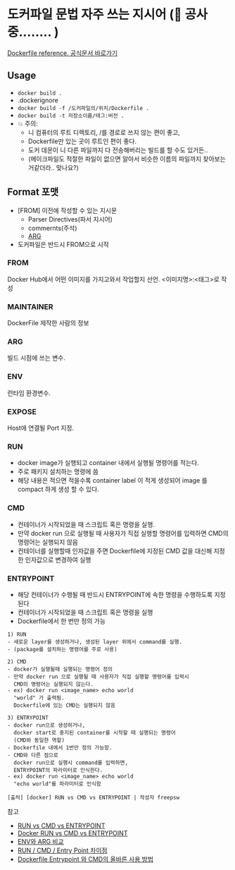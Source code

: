 # 도커파일 문법 자주 쓰는 지시어 (🚧 공사중........ )
[Dockerfile reference. 공식문서 바로가기](https://docs.docker.com/engine/reference/builder/)

## Usage
- `docker build .`
- .dockerignore
- `docker build -f /도커파일의/위치/Dockerfile .`
- `docker build -t 저장소이름/태그:버전 .`
- 💥 주의:
  - 니 컴퓨터의 루트 디렉토리, /를 경로로 쓰지 않는 편이 좋고,
  - Dockerfile만 있는 곳이 루트인 편이 좋다.
  - 도커 데몬이 니 다른 파일까지 다 전송해버리는 빌드를 할 수도 있거든..
  - (메이크파일도 적절한 파일이 없으면 알아서 비슷한 이름의 파일까지 찾아보는거같더라.. 맞나요?)
  
## Format 포맷
- [FROM] 이전에 작성할 수 있는 지시문
  * Parser Directives(파서 지시어)
  * commernts(주석)
  * [ARG](변수)
- 도커파일은 반드시 FROM으로 시작

### FROM
Docker Hub에서 어떤 이미지를 가지고와서 작업할지 선언. <이미지명>:<태그>로 작성

### MAINTAINER
DockerFile 제작한 사람의 정보

### ARG
빌드 시점에 쓰는 변수. 

### ENV
런타임 환경변수.

### EXPOSE
Host에 연결될 Port 지정.

### RUN
- docker image가 실행되고 container 내에서 실행될 명령어를 적는다.
- 주로 패키지 설치하는 명령에 씀
- 해당 내용은 적으면 적을수록 container label 이 적게 생성되어 image 를 compact 하게 생성 할 수 있다.

### CMD
- 컨테이너가 시작되었을 때 스크립트 혹은 명령을 실행.
- 만약 docker run 으로 실행될 때 사용자가 직접 실행할 명령어를 입력하면 CMD의 명령어는 실행되지 않음
- 컨테이너를 실행할때 인자값을 주면 Dockerfile에 지정된 CMD 값을 대신해 지정한 인자값으로 변경하여 실행

### ENTRYPOINT
- 해당 컨테이너가 수행될 때 반드시 ENTRYPOINT에 속한 명령을 수행하도록 지정된다
- 컨테이너가 시작되었을 때 스크립트 혹은 명령을 실행
- Dockerfile에서 한 번만 정의 가능

~~~
1) RUN
- 새로운 layer를 생성하거나, 생성된 layer 위에서 command를 실행. 
- (package를 설치하는 명령어를 주로 사용)

2) CMD
- docker가 실행될때 실행되는 명령어 정의
- 만약 docker run 으로 실행될 때 사용자가 직접 실행할 명령어를 입력시
  CMD의 명령어는 실행되지 않는다.
- ex) docker run <image_name> echo world
  "world" 가 출력됨.
  Dockerfile에 있는 CMD는 실행되지 않음

3) ENTRYPOINT
- docker run으로 생성하거나, 
  docker start로 중지된 container를 시작할 때 실행되는 명령어
  (CMD와 동일한 역할)
- Dockerfile 내에서 1번만 정의 가능함.
- CMD와 다른 점으로 
  docker run으로 실행시 command를 입력하면, 
  ENTRYPOINT의 파라미터로 인식한다. 
- ex) docker run <image_name> echo world
  "echo world"를 파라미터로 인식함
  
[출처] [docker] RUN vs CMD vs ENTRYPOINT | 작성자 freepsw
~~~


참고
- [RUN vs CMD vs ENTRYPOINT](http://blog.naver.com/PostView.nhn?blogId=freepsw&logNo=220982529575)
- [Docker RUN vs CMD vs ENTRYPOINT](https://goinbigdata.com/docker-run-vs-cmd-vs-entrypoint/)
- [ENV와 ARG 비교](https://knight76.tistory.com/entry/docker-ENV%EC%99%80-ARG-%EB%B9%84%EA%B5%90)
- [RUN / CMD / Entry Point 차이점](https://show-me-the-money.tistory.com/46)
- [Dockerfile Entrypoint 와 CMD의 올바른 사용 방법](https://bluese05.tistory.com/77)

